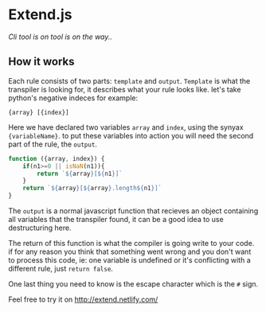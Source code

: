 # Extend.js

*Cli tool is on tool is on the way..*
## How it works

Each rule consists of two parts: `template` and `output`.
`Template` is what the transpiler is looking for, it describes what your rule looks like. let's take python's negative indeces for example:

`{array} [{index}]`


Here we have declared two variables `array` and `index`, using the synyax `{variableName}`. to put these variables into action you will need the second part of the rule, the `output`.

```javascript
function ({array, index}) {
    if(n1>=0 || isNaN(n1)){
        return `${array}[${n1}]`
    }
    return `${array}[${array}.length${n1}]`
}
```


The `output` is a normal javascript function that recieves an object containing all variables that the transpiler found, it can be a good idea to use destructuring here.

The return of this function is what the compiler is going write to your code. if for any reason you think that something went wrong and you don't want to process this code, ie: one variable is undefined or it's conflicting with a different rule, just `return false`.

One last thing you need to know is the escape character which is the `#` sign.

Feel free to try it on http://extend.netlify.com/
